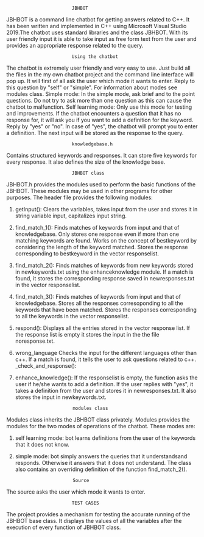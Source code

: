 							JBHBOT
JBHBOT is a command line chatbot for getting answers related to C++. It has been written and implemented in C++ using Microsoft Visual Studio 2019.The chatbot
uses standard libraries and the class JBHBOT. 
With its user friendly input it is able to take input as free form text from the user and provides an appropriate response related to the query.

							Using the chatbot
The chatbot is extremely user friendly and very easy to use. Just build all the files in the my own chatbot project and the command line interface will pop up.
It will first of all ask the user which mode it wants to enter. Reply to this question by "self" or "simple". For information about modes see modules class.
Simple mode: In the simple mode, ask brief and to the point questions. Do not try to ask more than one question as this can cause the chatbot to malfunction.
Self learning mode: Only use this mode for testing and improvements. If the chatbot encounters a question that it has no response for, it will ask you if you want
to add a definition for the keyword. Reply by "yes" or "no". In case of "yes", the chatbot will prompt you to enter a definition. The next input will be stored as
the response to the query.


							knowledgebase.h
Contains structured keywords and responses. It can store five keywords for every response. It also defines the size of the knowledge base.
	
							JBHBOT class
JBHBOT.h provides the modules used to perform the basic functions of the JBHBOT. These modules may be used in other programs for other purposes.
The header file provides the following modules:
1. getInput(): 		Clears the variables, takes input from the user and stores it in string variable input, capitalizes input string.
2. find_match_1(): 	Finds matches of keywords from input and that of knowledgebase. Only stores one response even if more than one matching keywords are 
			found. Works on the concept of bestkeyword by considering the length of the keyword matched. Stores the response corresponding to 
			bestkeyword in the vector responselist.
3. find_match_2(): 	Finds matches of keywords from new keywords stored in newkeywords.txt using the enhanceknowledge module. If a match is found, it 
			stores the corresponding response saved in newresponses.txt in the vector responselist.
4. find_match_3(): 	Finds matches of keywords from input and that of knowledgebase. Stores all the responses corresoponding to all the keywords that have
			been matched. Stores the responses corresponding to all the keywords in the vector responselist. 
5. respond(): 	   	Displays all the entries stored in the vector response list. If the response list is empty it stores the input in the the file 
			noresponse.txt.
6. wrong_language	Checks the input for the different languages other than c++. If a match is found, it tells the user to ask questions related to c++.
_check_and_response():
7. enhance_knowledge():	If the responselist is empty, the function asks the user if he/she wants to add a definition. If the user replies with "yes", it takes
			a definition from the user and stores it in newresponses.txt. It also stores the input in newkeywords.txt.

							modules class
Modules class inherits the JBHBOT class privately. Modules provides the modules for the two modes of operations of the chatbot. These modes are:
1. self learning mode:	bot learns definitions from the user of the keywords that it does not know.
2. simple mode:       	bot simply answers the queries that it understandsand responds. Otherwise it answers that it does not understand.
The class also contains an overriding definition of the function find_match_2().

							Source
The source asks the user which mode it wants to enter. 

							TEST CASES
The project provides a mechanism for testing the accurate running of the JBHBOT base class. It displays the values of all the variables after the execution of 
every function of JBHBOT class. 
